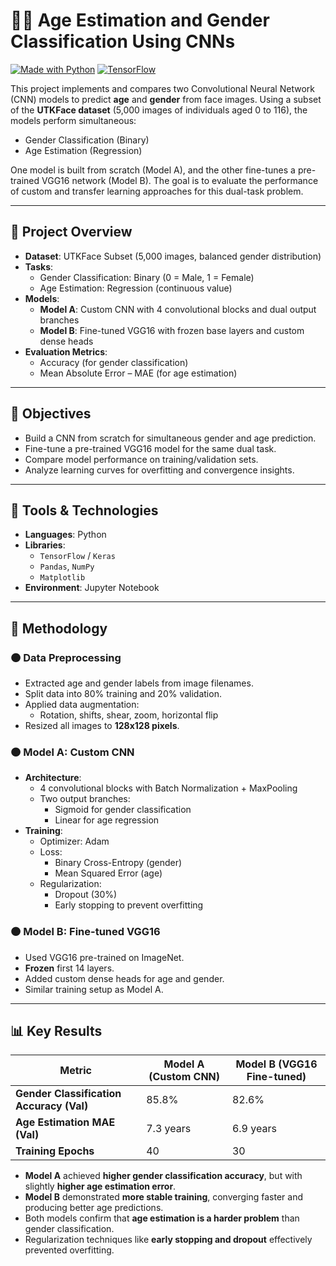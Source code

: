 # 👵🧑 Age Estimation and Gender Classification Using CNNs

[![Made with Python](https://img.shields.io/badge/Made%20with-Python-blue?logo=python)](https://www.python.org/)
[![TensorFlow](https://img.shields.io/badge/Powered%20by-TensorFlow-orange?logo=tensorflow)](https://www.tensorflow.org/)

This project implements and compares two Convolutional Neural Network (CNN) models to predict **age** and **gender** from face images. Using a subset of the **UTKFace dataset** (5,000 images of individuals aged 0 to 116), the models perform simultaneous:

- Gender Classification (Binary)
- Age Estimation (Regression)

One model is built from scratch (Model A), and the other fine-tunes a pre-trained VGG16 network (Model B). The goal is to evaluate the performance of custom and transfer learning approaches for this dual-task problem.

---

## 📌 Project Overview

- **Dataset**: UTKFace Subset (5,000 images, balanced gender distribution)
- **Tasks**:
  - Gender Classification: Binary (0 = Male, 1 = Female)
  - Age Estimation: Regression (continuous value)
- **Models**:
  - **Model A**: Custom CNN with 4 convolutional blocks and dual output branches
  - **Model B**: Fine-tuned VGG16 with frozen base layers and custom dense heads
- **Evaluation Metrics**:
  - Accuracy (for gender classification)
  - Mean Absolute Error – MAE (for age estimation)

---

## 🎯 Objectives

- Build a CNN from scratch for simultaneous gender and age prediction.
- Fine-tune a pre-trained VGG16 model for the same dual task.
- Compare model performance on training/validation sets.
- Analyze learning curves for overfitting and convergence insights.

---

## 🧰 Tools & Technologies

- **Languages**: Python  
- **Libraries**:
  - `TensorFlow` / `Keras`
  - `Pandas`, `NumPy`
  - `Matplotlib`
- **Environment**: Jupyter Notebook

---

## 🧪 Methodology

### 🟠 Data Preprocessing

- Extracted age and gender labels from image filenames.
- Split data into 80% training and 20% validation.
- Applied data augmentation:
  - Rotation, shifts, shear, zoom, horizontal flip
- Resized all images to **128x128 pixels**.

### 🟠 Model A: Custom CNN

- **Architecture**:
  - 4 convolutional blocks with Batch Normalization + MaxPooling
  - Two output branches:
    - Sigmoid for gender classification
    - Linear for age regression
- **Training**:
  - Optimizer: Adam
  - Loss:
    - Binary Cross-Entropy (gender)
    - Mean Squared Error (age)
  - Regularization:
    - Dropout (30%)
    - Early stopping to prevent overfitting

### 🟠 Model B: Fine-tuned VGG16

- Used VGG16 pre-trained on ImageNet.
- **Frozen** first 14 layers.
- Added custom dense heads for age and gender.
- Similar training setup as Model A.

---

## 📊 Key Results

| Metric                          | Model A (Custom CNN) | Model B (VGG16 Fine-tuned) |
|---------------------------------|----------------------|-----------------------------|
| **Gender Classification Accuracy (Val)** | 85.8%               | 82.6%                      |
| **Age Estimation MAE (Val)**           | 7.3 years           | 6.9 years
| **Training Epochs**                    | 40                  | 30                         |

- **Model A** achieved **higher gender classification accuracy**, but with slightly **higher age estimation error**.
- **Model B** demonstrated **more stable training**, converging faster and producing better age predictions.
- Both models confirm that **age estimation is a harder problem** than gender classification.
- Regularization techniques like **early stopping and dropout** effectively prevented overfitting.
